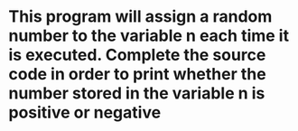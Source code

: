 # This program will assign a random number to the variable n each time it is executed. Complete the source code in order to print whether the number stored in the variable n is positive or negative
